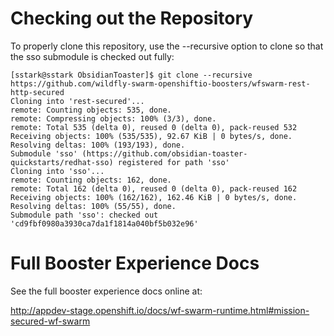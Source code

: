 # Checking out the Repository
To properly clone this repository, use the --recursive option to clone so that the sso submodule is checked out fully:

```
[sstark@sstark ObsidianToaster]$ git clone --recursive https://github.com/wildfly-swarm-openshiftio-boosters/wfswarm-rest-http-secured
Cloning into 'rest-secured'...
remote: Counting objects: 535, done.
remote: Compressing objects: 100% (3/3), done.
remote: Total 535 (delta 0), reused 0 (delta 0), pack-reused 532
Receiving objects: 100% (535/535), 92.67 KiB | 0 bytes/s, done.
Resolving deltas: 100% (193/193), done.
Submodule 'sso' (https://github.com/obsidian-toaster-quickstarts/redhat-sso) registered for path 'sso'
Cloning into 'sso'...
remote: Counting objects: 162, done.
remote: Total 162 (delta 0), reused 0 (delta 0), pack-reused 162
Receiving objects: 100% (162/162), 162.46 KiB | 0 bytes/s, done.
Resolving deltas: 100% (55/55), done.
Submodule path 'sso': checked out 'cd9fbf0980a3930ca7da1f1814a040bf5b032e96'
```

# Full Booster Experience Docs
See the full booster experience docs online at:

<http://appdev-stage.openshift.io/docs/wf-swarm-runtime.html#mission-secured-wf-swarm>

